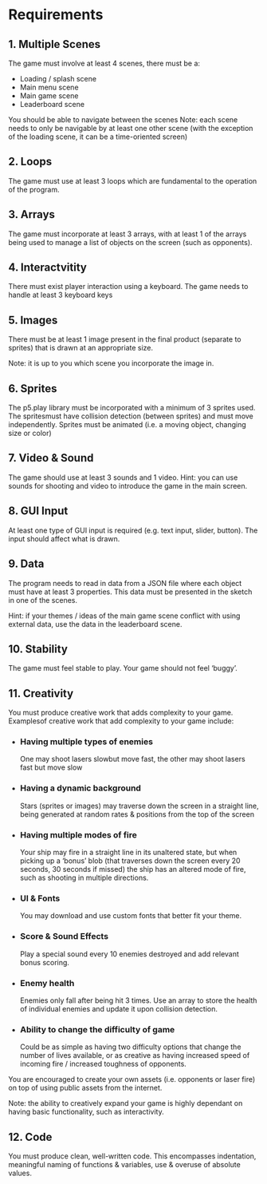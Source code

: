 # Requirements

## 1. Multiple Scenes
The game must involve at least 4 scenes, there must be a:
    
- Loading / splash scene
- Main menu scene
- Main game scene
- Leaderboard scene

You should be able to navigate between the scenes
Note: each scene needs to only be navigable by at least one other scene (with the exception of the loading scene, it can be a time-oriented screen)

## 2. Loops
The game must use at least 3 loops which are fundamental to the operation of the program.

## 3. Arrays
The  game  must  incorporate  at  least  3  arrays,  with  at  least  1  of  the  arrays  being  used  to manage a list of objects on the screen (such as opponents).

## 4. Interactvitity
There  must  exist  player  interaction  using  a  keyboard.  The  game  needs  to  handle  at  least  3 keyboard keys

## 5. Images
There must be at least 1 image present in the final product (separate to sprites) that is drawn at an appropriate size.

Note: it is up to you which scene you incorporate the image in.

## 6. Sprites
The p5.play library must be incorporated with a minimum of 3 sprites used. The spritesmust have  collision  detection  (between  sprites)  and  must  move  independently.  Sprites  must  be animated (i.e. a moving object, changing size or color)

## 7. Video & Sound
The game should use at least 3 sounds and 1 video. Hint: you can use sounds for shooting and video to introduce the game in the main screen.

## 8. GUI Input
At least one type of GUI input is required (e.g. text input, slider, button). The input should affect what is drawn.

## 9. Data
The program needs to read in data from a JSON file where each object must have at least 3 properties. This data must be presented in the sketch in one of the scenes. 

Hint: if your themes / ideas of the main game scene conflict with using external data, use the data in the leaderboard scene.

## 10. Stability
The game must feel stable to play. Your game should not feel ‘buggy’.

## 11. Creativity
You must produce creative work that adds complexity to your game. 
Examplesof creative work that add complexity to your game include: 
- ### Having multiple types of enemies
    One may shoot lasers slowbut move fast, the other may shoot lasers fast but move slow
- ### Having a dynamic background 
    Stars (sprites or images) may traverse down the screen in a straight line, being generated at random rates & positions from the top of the screen
- ### Having multiple modes of fire
    Your ship may fire in a straight line in its unaltered state, but when picking up a ‘bonus’ blob (that traverses down the screen every 20 seconds, 30 seconds if  missed)  the  ship  has  an  altered  mode  of  fire,  such  as  shooting  in  multiple directions.
- ### UI & Fonts
    You may download and use custom fonts that better fit your theme.
- ### Score & Sound Effects
    Play  a  special  sound  every  10  enemies  destroyed  and  add  relevant  bonus scoring.
- ### Enemy health 
    Enemies  only  fall  after  being  hit  3  times.  Use  an array  to  store  the health  of individual enemies and update it upon collision detection.
- ### Ability to change the difficulty of game    
    Could be as simple as having two difficulty options that change the number of lives  available,  or  as  creative  as  having  increased  speed  of  incoming  fire  / increased toughness of opponents.

You are encouraged to create your own assets (i.e. opponents or laser fire) on top of using public assets from the internet.

Note: the  ability  to  creatively  expand  your  game  is  highly  dependant  on  having basic functionality, such as interactivity.

## 12. Code

You  must  produce  clean,  well-written  code.  This  encompasses  indentation,  meaningful naming of functions & variables, use & overuse of absolute values.